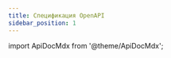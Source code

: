 ```yaml
---
title: Спецификация OpenAPI
sidebar_position: 1
---
```


import ApiDocMdx from '@theme/ApiDocMdx';

<ApiDocMdx id="parkhere" />